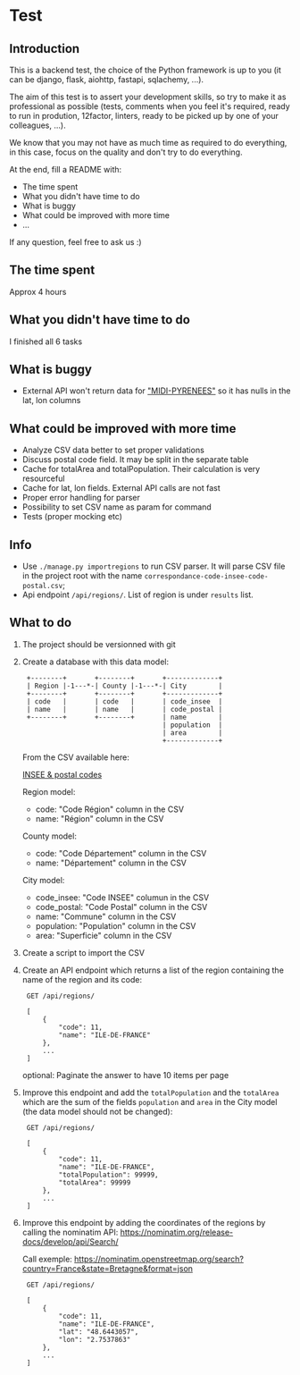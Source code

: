 Test
====

Introduction
------------


This is a backend test, the choice of the Python framework is up to you (it can 
be django, flask, aiohttp, fastapi, sqlachemy, ...).

The aim of this test is to assert your development skills, so try to make it as 
professional as possible (tests, comments when you feel it's required,
ready to run in prodution, 12factor, linters, ready to be picked up by one of your colleagues, ...).

We know that you may not have as much time as required to do everything, in this case,
focus on the quality and don't try to do everything.

At the end, fill a README with:

- The time spent
- What you didn't have time to do
- What is buggy
- What could be improved with more time
- ...

If any question, feel free to ask us :)

The time spent
----------
Approx 4 hours

What you didn't have time to do
----------
I finished all 6 tasks

What is buggy
----------
- External API won't return data for ["MIDI-PYRENEES"](https://nominatim.openstreetmap.org/search?country=France&state=MIDI-PYRENEES&format=json) so it has nulls in the lat, lon columns

What could be improved with more time
----------
- Analyze CSV data better to set proper validations
- Discuss postal code field. It may be split in the separate table 
- Cache for totalArea and totalPopulation. Their calculation is very resourceful 
- Cache for lat, lon fields. External API calls are not fast
- Proper error handling for parser 
- Possibility to set CSV name as param for command
- Tests (proper mocking etc)

Info
----------
- Use `./manage.py importregions` to run CSV parser. It will parse CSV file in the project root with the name `correspondance-code-insee-code-postal.csv`;
- Api endpoint `/api/regions/`. List of region is under `results` list.

What to do
----------

1. The project should be versionned with git

2. Create a database with this data model:

        +--------+       +--------+       +-------------+
        | Region |-1---*-| County |-1---*-| City        |
        +--------+       +--------+       +-------------+
        | code   |       | code   |       | code_insee  |
        | name   |       | name   |       | code_postal |
        +--------+       +--------+       | name        |
                                          | population  |
                                          | area        |
                                          +-------------+

    From the CSV available here:

    [INSEE & postal codes](./correspondance-code-insee-code-postal.csv)

    Region model:
    - code: "Code Région" column in the CSV
    - name: "Région" column in the CSV

    County model:
    - code: "Code Département" column in the CSV
    - name: "Département" column in the CSV

    City model:
    - code_insee: "Code INSEE" columun in the CSV
    - code_postal: "Code Postal" column in the CSV
    - name: "Commune" column in the CSV
    - population: "Population" column in the CSV
    - area: "Superficie" column in the CSV

3. Create a script to import the CSV

4. Create an API endpoint which returns a list of the region containing the
   name of the region and its code:

        GET /api/regions/

        [
            {
            	"code": 11,
            	"name": "ILE-DE-FRANCE"
            },
		    ...
        ]

   optional: Paginate the answer to have 10 items per page

5. Improve this endpoint and add the `totalPopulation` and the `totalArea` which
   are the sum of the fields `population` and `area` in the City model (the data
   model should not be changed):

        GET /api/regions/

        [
            {
            	"code": 11,
            	"name": "ILE-DE-FRANCE",
            	"totalPopulation": 99999,
                "totalArea": 99999
            },
		    ...
        ]

6. Improve this endpoint by adding the coordinates of the regions by calling the nominatim API:
   https://nominatim.org/release-docs/develop/api/Search/

   Call exemple: https://nominatim.openstreetmap.org/search?country=France&state=Bretagne&format=json

        GET /api/regions/

        [
            {
            	"code": 11,
            	"name": "ILE-DE-FRANCE",
            	"lat": "48.6443057",
                "lon": "2.7537863"
            },
		    ...
        ]

